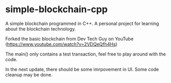 # simple-blockchain-cpp
A simple blockchain programmed in C++. A personal project for learning about the blockchain technology.

Forked the basic blockchain from Dev Tech Guy on YouTube (https://www.youtube.com/watch?v=2VDQeQfh4Hs)

The main() only contains a test transaction, feel free to play around with the code.

In the next update, there should be some imrpovement in UI.
Some code cleanup may be done.
